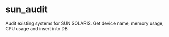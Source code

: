 # sun_audit
Audit existing systems for SUN SOLARIS. Get device name, memory usage, CPU usage and insert into DB
